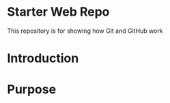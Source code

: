 # Starter Web Repo

This repository is for showing how Git and GitHub work

# Introduction

# Purpose


